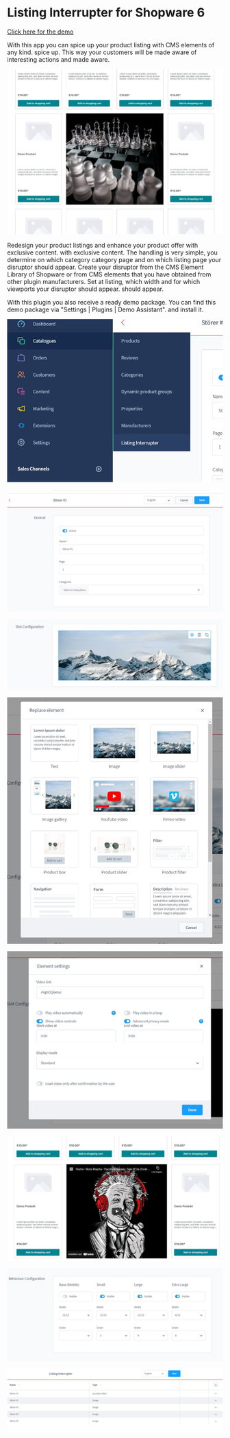 # Listing Interrupter for Shopware 6

[Click here for the demo](https://demo.moori.net/Stoerer-im-Listing-Demo/)

With this app you can spice up your product listing with CMS elements of any kind.
spice up. This way your customers will be made aware of interesting actions and
made aware.

![](images/mi-01.jpg)

Redesign your product listings and enhance your product offer with exclusive content.
with exclusive content. The handling is very simple, you determine on which category
category page and on which listing page your disruptor should appear.
Create your disruptor from the CMS Element Library of Shopware or from CMS
elements that you have obtained from other plugin manufacturers. Set at
listing, which width and for which viewports your disruptor should appear.
should appear.

With this plugin you also receive a ready demo package.
You can find this demo package via "Settings | Plugins | Demo Assistant".
and install it.

![](images/mi-02.jpg)

![](images/mi-03.jpg)

![](images/mi-04.jpg)

![](images/mi-05.jpg)

![](images/mi-06.jpg)

![](images/mi-07.jpg)

![](images/mi-08.jpg)

![](images/mi-09.jpg)
